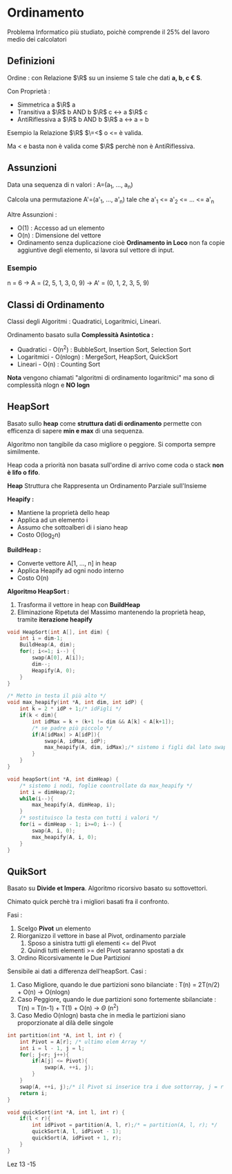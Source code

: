 # Ordinamento
Problema Informatico più studiato, poichè comprende il 25% del lavoro medio dei calcolatori
## Definizioni
Ordine : con Relazione $\R$ su un insieme S tale che dati **a, b, c € S**. 

Con Proprietà :
- Simmetrica a $\R$ a
- Transitiva a $\R$ b AND b $\R$ c <-> a $\R$ c 
- AntiRiflessiva a $\R$ b AND b $\R$ a <-> a = b

Esempio la Relazione $\R$ $\=<$ o <= è valida. 

Ma < e basta non è valida come $\R$ perchè non è AntiRiflessiva. 

## Assunzioni
Data una sequenza di n valori : A=(a<sub>1</sub>, ..., a<sub>n</sub>)

Calcola una permutazione A'=(a'<sub>1</sub>, ..., a'<sub>n</sub>) tale che a'<sub>1</sub> <= a'<sub>2</sub> <= ... <= a'<sub>n</sub> 

Altre Assunzioni :
- O(1) : Accesso ad un elemento
- O(n) : Dimensione del vettore
- Ordinamento senza duplicazione cioè **Ordinamento in Loco** non fa copie aggiuntive degli elemento, si lavora sul vettore di input. 

### Esempio
n = 6 -> A = (2, 5, 1, 3, 0, 9) -> 
A' = (0, 1, 2, 3, 5, 9)

## Classi di Ordinamento
Classi degli Algoritmi : Quadratici, Logaritmici, Lineari.

Ordinamento basato sulla **Complessità Asintotica :**
- Quadratici - O(n<sup>2</sup>) : BubbleSort, Insertion Sort, Selection Sort
- Logaritmici - O(nlogn) : MergeSort, HeapSort, QuickSort
- Lineari - O(n) : Counting Sort

**Nota** vengono chiamati "algoritmi di ordinamento logaritmici" ma sono di complessità nlogn e **NO logn**

## HeapSort
Basato sullo **heap** come **struttura dati di ordinamento** permette con efficenza di sapere **min e max** di una sequenza. 

Algoritmo non tangibile da caso migliore o peggiore. Si comporta sempre similmente.

Heap coda a priorità non basata sull'ordine di arrivo come coda o stack **non è lifo o fifo**.

**Heap** Struttura che Rappresenta un Ordinamento Parziale sull'Insieme

**Heapify :** 
- Mantiene la proprietà dello heap
- Applica ad un elemento i
- Assumo che sottoalberi di i siano heap
- Costo O(log<sub>2</sub>n)

**BuildHeap :**
- Converte vettore A[1, ..., n] in heap
- Applica Heapify ad ogni nodo interno
- Costo O(n)

**Algoritmo HeapSort :**
1. Trasforma il vettore in heap con **BuildHeap**
2. Eliminazione Ripetuta del Massimo mantenendo la proprietà heap, tramite **iterazione heapify**

```c
void HeapSort(int A[], int dim) {
    int i = dim-1;
    BuildHeap(A, dim);
    for(; i<=1; i--) {
        swap(A[0], A[i]);
        dim--;
        Heapify(A, 0);
    }
}
```


```c
/* Metto in testa il più alto */
void max_heapify(int *A, int dim, int idP) {
	int k = 2 * idP + 1;/* idFigli */
	if(k < dim){
		int idMax = k + (k+1 != dim && A[k] < A[k+1]);
		/* se padre più piccolo */
		if(A[idMax] > A[idP]){
			swap(A, idMax, idP);
			max_heapify(A, dim, idMax);/* sistemo i figli dal lato swap */
		}
	}
}

void heapSort(int *A, int dimHeap) {
	/* sistemo i nodi, foglie coontrollate da max_heapify */
	int i = dimHeap/2;
	while(i--){
		max_heapify(A, dimHeap, i);
	}
	/* sostituisco la testa con tutti i valori */
	for(i = dimHeap - 1; i>=0; i--) {		
		swap(A, i, 0);
		max_heapify(A, i, 0);
	}
}
```

## QuikSort

Basato su **Divide et Impera**. Algoritmo ricorsivo basato su sottovettori.

Chimato quick perchè tra i migliori basati fra il confronto.

Fasi :
1. Scelgo **Pivot** un elemento 
2. Riorganizzo il vettore in base al Pivot, ordinamento parziale
    1. Sposo a sinistra tutti gli elementi <= del Pivot
    2. Quindi tutti elementi >= del Pivot saranno spostati a dx
3. Ordino Ricorsivamente le Due Partizioni


Sensibile ai dati a differenza dell'heapSort. Casi :
1. Caso Migliore, quando le due partizioni sono bilanciate : T(n) = 2T(n/2) + O(n) -> O(nlogn)
2. Caso Peggiore, quando le due partizioni sono fortemente sbilanciate : T(n) = T(n-1) + T(1) + O(n) -> $\Theta$ (n<sup>2</sup>)
3. Caso Medio O(nlogn) basta che in media le partizioni siano proporzionate al dilà delle singole

```c
int partition(int *A, int l, int r) {
    int Pivot = A[r]; /* ultimo elem Array */
    int i = l - 1, j = l;
    for(; j<r; j++){
        if(A[j] <= Pivot){
            swap(A, ++i, j);
        }
    } 
    swap(A, ++i, j);/* il Pivot si inserice tra i due sottorray, j = r */
    return i;
}

void quickSort(int *A, int l, int r) {
    if(l < r){
        int idPivot = partition(A, l, r);/* = partition(A, l, r); */
        quickSort(A, l, idPivot - 1);
        quickSort(A, idPivot + 1, r);
    }
}
```
Lez 13 -15
